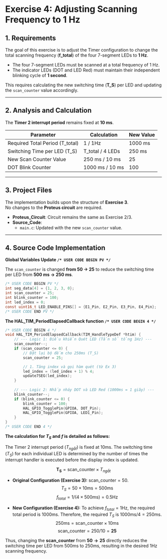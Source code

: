 # Exercise 4: Adjusting Scanning Frequency to 1 Hz

## 1. Requirements
The goal of this exercise is to adjust the Timer configuration to change the total scanning frequency (**f_total**) of the four 7-segment LEDs to **1 Hz**.  

- The four 7-segment LEDs must be scanned at a total frequency of 1 Hz.  
- The indicator LEDs (DOT and LED Red) must maintain their independent blinking cycle of **1 second**.  

This requires calculating the new switching time (**T_S**) per LED and updating the `scan_counter` value accordingly.

---

## 2. Analysis and Calculation
The **Timer 2 interrupt period** remains fixed at **10 ms**.

| Parameter                   | Calculation       | New Value |
|------------------------------|------------------|-----------|
| Required Total Period (T_total) | 1 / 1Hz           | 1000 ms   |
| Switching Time per LED (T_S) | T_total / 4 LEDs  | 250 ms    |
| New Scan Counter Value       | 250 ms / 10 ms    | 25        |
| DOT Blink Counter            | 1000 ms / 10 ms   | 100       |

---

## 3. Project Files
The implementation builds upon the structure of **Exercise 3**.  
No changes to the **Proteus circuit** are required.  

* **Proteus_Circuit**: Circuit remains the same as Exercise 2/3.  
* **Source_Code**:  
  * `main.c`: Updated with the new `scan_counter` value.  

---

## 4. Source Code Implementation

**Global Variables Update `/* USER CODE BEGIN PV */`**

The `scan_counter` is changed **from 50 → 25** to reduce the switching time per LED from **500 ms → 250 ms**.  

```c
/* USER CODE BEGIN PV */
int seg_data[4] = {1, 2, 3, 0}; 
int scan_counter = 25;          
int blink_counter = 100;        
int led_index = 0;              
const uint16_t LED_ENABLE_PINS[] = {E1_Pin, E2_Pin, E3_Pin, E4_Pin}; 
/* USER CODE END PV */
```
**The HAL_TIM_PeriodElapsedCallback function `/* USER CODE BEGIN 4 */`**
```c
/* USER CODE BEGIN 4 */
void HAL_TIM_PeriodElapsedCallback(TIM_HandleTypeDef *htim) {
    // --- Logic 1: Điều khiển Quét LED (Tần số tổng 1Hz) ---
    scan_counter--;
    if (scan_counter <= 0) {
        // Đặt lại bộ đếm cho 250ms (T_S)
        scan_counter = 25; 

        // 1. Tăng index và gọi hàm quét (từ Ex 3)
        led_index = (led_index + 1) % 4; 
        update7SEG(led_index); 
    }
    
    // --- Logic 2: Nhấp nháy DOT và LED Red (1000ms = 1 giây) ---
    blink_counter--;
    if (blink_counter <= 0) {
        blink_counter = 100; 
        HAL_GPIO_TogglePin(GPIOA, DOT_Pin);
        HAL_GPIO_TogglePin(GPIOA, LED1_Pin);
    }
}
/* USER CODE END 4 */
```


**The calculation for $T_S$ and $f$ is detailed as follows:**

The Timer 2 interrupt period ($T_{ngắt}$) is fixed at $10\text{ms}$. The switching time ($T_S$) for each individual LED is determined by the number of times the interrupt handler is executed before the display index is updated.

$$\mathbf{T_S} = \text{scan\_counter} \times T_{ngắt}$$

* **Original Configuration (Exercise 3):** $\text{scan\_counter} = 50$.
    $$T_S = 50 \times 10\text{ms} = 500\text{ms}$$
    $$f_{total} = 1 / (4 \times 500\text{ms}) = 0.5\text{Hz}$$

* **New Configuration (Exercise 4):** To achieve $f_{total} = 1\text{Hz}$, the required total period is $1000\text{ms}$. Therefore, the required $T_S$ is $1000\text{ms} / 4 = 250\text{ms}$.
    $$250\text{ms} = \text{scan\_counter} \times 10\text{ms}$$
    $$\text{scan\_counter} = 250 / 10 = \mathbf{25}$$

Thus, changing the $\mathbf{scan\_counter}$ from $\mathbf{50 \rightarrow 25}$ directly reduces the switching time per LED from $500\text{ms}$ to $250\text{ms}$, resulting in the desired $1\text{Hz}$ scanning frequency.
